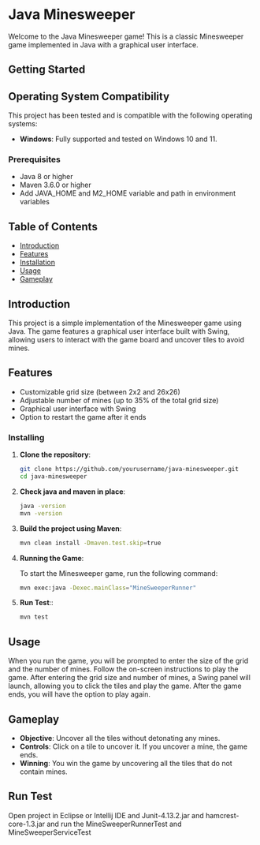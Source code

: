 # Java Minesweeper

Welcome to the Java Minesweeper game! This is a classic Minesweeper game implemented in Java with a graphical user interface.

## Getting Started

## Operating System Compatibility

This project has been tested and is compatible with the following operating systems:

- **Windows**: Fully supported and tested on Windows 10 and 11.

### Prerequisites

- Java 8 or higher
- Maven 3.6.0 or higher
- Add JAVA_HOME and M2_HOME variable and path in environment variables

## Table of Contents

- [Introduction](#introduction)
- [Features](#features)
- [Installation](#installation)
- [Usage](#usage)
- [Gameplay](#gameplay)

## Introduction

This project is a simple implementation of the Minesweeper game using Java. The game features a graphical user interface built with Swing, allowing users to interact with the game board and uncover tiles to avoid mines.

## Features

- Customizable grid size (between 2x2 and 26x26)
- Adjustable number of mines (up to 35% of the total grid size)
- Graphical user interface with Swing
- Option to restart the game after it ends

### Installing

1. **Clone the repository**:

   ```sh
   git clone https://github.com/yourusername/java-minesweeper.git
   cd java-minesweeper
   ```
   
2. **Check java and maven in place**:
   ```sh
   java -version
   mvn -version
   ```

3. **Build the project using Maven**:

   ```sh
   mvn clean install -Dmaven.test.skip=true
   ```

4. **Running the Game**:

   To start the Minesweeper game, run the following command:

   ```sh
   mvn exec:java -Dexec.mainClass="MineSweeperRunner"
   ```
   
5. **Run Test**::
   ```sh
   mvn test
   ```

## Usage

When you run the game, you will be prompted to enter the size of the grid and the number of mines. Follow the on-screen instructions to play the game. After entering the grid size and number of mines, a Swing panel will launch, allowing you to click the tiles and play the game. After the game ends, you will have the option to play again.

## Gameplay

- **Objective**: Uncover all the tiles without detonating any mines.
- **Controls**: Click on a tile to uncover it. If you uncover a mine, the game ends.
- **Winning**: You win the game by uncovering all the tiles that do not contain mines.

## Run Test

Open project in Eclipse or Intellij IDE and Junit-4.13.2.jar and hamcrest-core-1.3.jar and run the MineSweeperRunnerTest and MineSweeperServiceTest
